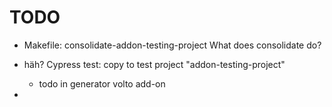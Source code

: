 # TODO

- Makefile: consolidate-addon-testing-project What does consolidate do?



- häh? Cypress test: copy to test project "addon-testing-project"
  - todo in generator volto add-on
- 